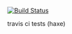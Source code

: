 [![Build Status](https://travis-ci.org/revilossor/TravisTest.svg?branch=master)](https://travis-ci.org/revilossor/TravisTest)

travis ci tests (haxe)
